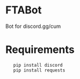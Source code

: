 # FTABot
Bot for discord.gg/cum
# Requirements
       pip install discord
       pip install requests
